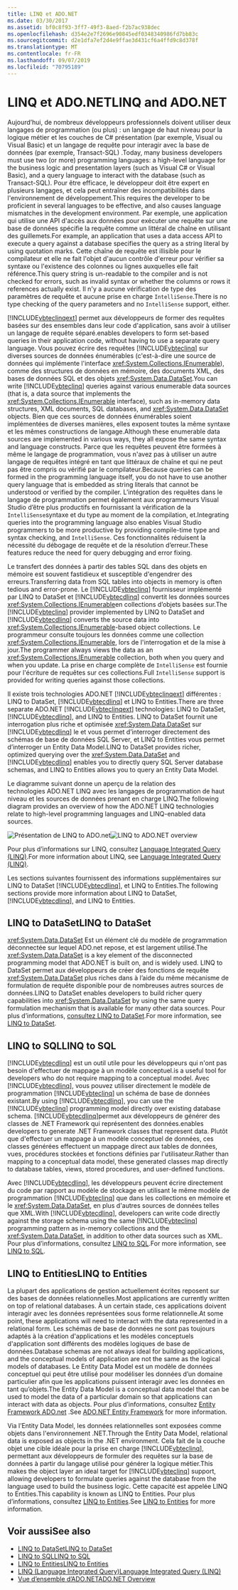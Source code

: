 ```yaml
---
title: LINQ et ADO.NET
ms.date: 03/30/2017
ms.assetid: bf0c8f93-3ff7-49f3-8aed-f2b7ac938dec
ms.openlocfilehash: d354e2e7f2696e90845edf0348340986fd7bb83c
ms.sourcegitcommit: d2e1dfa7ef2d4e9ffae3d431cf6a4ffd9c8d378f
ms.translationtype: MT
ms.contentlocale: fr-FR
ms.lasthandoff: 09/07/2019
ms.locfileid: "70795189"
---
```

# <a name="linq-and-adonet"></a><span data-ttu-id="8dc26-102">LINQ et ADO.NET</span><span class="sxs-lookup"><span data-stu-id="8dc26-102">LINQ and ADO.NET</span></span>
<span data-ttu-id="8dc26-103">Aujourd’hui, de nombreux développeurs professionnels doivent utiliser deux langages de programmation (ou plus) : un langage de haut niveau pour la logique métier et les couches de C# présentation (par exemple, Visual ou Visual Basic) et un langage de requête pour interagir avec la base de données (par exemple, Transact-SQL) .</span><span class="sxs-lookup"><span data-stu-id="8dc26-103">Today, many business developers must use two (or more) programming languages: a high-level language for the business logic and presentation layers (such as Visual C# or Visual Basic), and a query language to interact with the database (such as Transact-SQL).</span></span> <span data-ttu-id="8dc26-104">Pour être efficace, le développeur doit être expert en plusieurs langages, et cela peut entraîner des incompatibilités dans l'environnement de développement.</span><span class="sxs-lookup"><span data-stu-id="8dc26-104">This requires the developer to be proficient in several languages to be effective, and also causes language mismatches in the development environment.</span></span> <span data-ttu-id="8dc26-105">Par exemple, une application qui utilise une API d'accès aux données pour exécuter une requête sur une base de données spécifie la requête comme un littéral de chaîne en utilisant des guillemets.</span><span class="sxs-lookup"><span data-stu-id="8dc26-105">For example, an application that uses a data access API to execute a query against a database specifies the query as a string literal by using quotation marks.</span></span> <span data-ttu-id="8dc26-106">Cette chaîne de requête est illisible pour le compilateur et elle ne fait l'objet d'aucun contrôle d'erreur pour vérifier sa syntaxe ou l'existence des colonnes ou lignes auxquelles elle fait référence.</span><span class="sxs-lookup"><span data-stu-id="8dc26-106">This query string is un-readable to the compiler and is not checked for errors, such as invalid syntax or whether the columns or rows it references actually exist.</span></span> <span data-ttu-id="8dc26-107">Il n'y a aucune vérification de type des paramètres de requête et aucune prise en charge `IntelliSense`.</span><span class="sxs-lookup"><span data-stu-id="8dc26-107">There is no type checking of the query parameters and no `IntelliSense` support, either.</span></span>  
  
 [!INCLUDE[vbteclinqext](../../../../includes/vbteclinqext-md.md)] <span data-ttu-id="8dc26-108">permet aux développeurs de former des requêtes basées sur des ensembles dans leur code d'application, sans avoir à utiliser un langage de requête séparé.</span><span class="sxs-lookup"><span data-stu-id="8dc26-108">enables developers to form set-based queries in their application code, without having to use a separate query language.</span></span> <span data-ttu-id="8dc26-109">Vous pouvez écrire des requêtes [!INCLUDE[vbteclinq](../../../../includes/vbteclinq-md.md)] sur diverses sources de données énumérables (c'est-à-dire une source de données qui implémente l'interface <xref:System.Collections.IEnumerable>), comme des structures de données en mémoire, des documents XML, des bases de données SQL et des objets <xref:System.Data.DataSet>.</span><span class="sxs-lookup"><span data-stu-id="8dc26-109">You can write [!INCLUDE[vbteclinq](../../../../includes/vbteclinq-md.md)] queries against various enumerable data sources (that is, a data source that implements the <xref:System.Collections.IEnumerable> interface), such as in-memory data structures, XML documents, SQL databases, and <xref:System.Data.DataSet> objects.</span></span> <span data-ttu-id="8dc26-110">Bien que ces sources de données énumérables soient implémentées de diverses manières, elles exposent toutes la même syntaxe et les mêmes constructions de langage.</span><span class="sxs-lookup"><span data-stu-id="8dc26-110">Although these enumerable data sources are implemented in various ways, they all expose the same syntax and language constructs.</span></span> <span data-ttu-id="8dc26-111">Parce que les requêtes peuvent être formées à même le langage de programmation, vous n'avez pas à utiliser un autre langage de requêtes intégré en tant que littéraux de chaîne et qui ne peut pas être compris ou vérifié par le compilateur.</span><span class="sxs-lookup"><span data-stu-id="8dc26-111">Because queries can be formed in the programming language itself, you do not have to use another query language that is embedded as string literals that cannot be understood or verified by the compiler.</span></span> <span data-ttu-id="8dc26-112">L’intégration des requêtes dans le langage de programmation permet également aux programmeurs Visual Studio d’être plus productifs en fournissant la vérification de la `IntelliSense`syntaxe et du type au moment de la compilation, et.</span><span class="sxs-lookup"><span data-stu-id="8dc26-112">Integrating queries into the programming language also enables Visual Studio programmers to be more productive by providing compile-time type and syntax checking, and `IntelliSense`.</span></span> <span data-ttu-id="8dc26-113">Ces fonctionnalités réduisent la nécessité du débogage de requête et de la résolution d’erreur.</span><span class="sxs-lookup"><span data-stu-id="8dc26-113">These features reduce the need for query debugging and error fixing.</span></span>  
  
 <span data-ttu-id="8dc26-114">Le transfert des données à partir des tables SQL dans des objets en mémoire est souvent fastidieux et susceptible d'engendrer des erreurs.</span><span class="sxs-lookup"><span data-stu-id="8dc26-114">Transferring data from SQL tables into objects in memory is often tedious and error-prone.</span></span> <span data-ttu-id="8dc26-115">Le [!INCLUDE[vbteclinq](../../../../includes/vbteclinq-md.md)] fournisseur implémenté par LINQ to DataSet et [!INCLUDE[vbtecdlinq](../../../../includes/vbtecdlinq-md.md)] convertit les données sources <xref:System.Collections.IEnumerable>en collections d’objets basées sur.</span><span class="sxs-lookup"><span data-stu-id="8dc26-115">The [!INCLUDE[vbteclinq](../../../../includes/vbteclinq-md.md)] provider implemented by LINQ to DataSet and [!INCLUDE[vbtecdlinq](../../../../includes/vbtecdlinq-md.md)] converts the source data into <xref:System.Collections.IEnumerable>-based object collections.</span></span> <span data-ttu-id="8dc26-116">Le programmeur consulte toujours les données comme une collection <xref:System.Collections.IEnumerable>, lors de l'interrogation et de la mise à jour.</span><span class="sxs-lookup"><span data-stu-id="8dc26-116">The programmer always views the data as an <xref:System.Collections.IEnumerable> collection, both when you query and when you update.</span></span> <span data-ttu-id="8dc26-117">La prise en charge complète de `IntelliSense` est fournie pour l'écriture de requêtes sur ces collections.</span><span class="sxs-lookup"><span data-stu-id="8dc26-117">Full `IntelliSense` support is provided for writing queries against those collections.</span></span>  
  
 <span data-ttu-id="8dc26-118">Il existe trois technologies ADO.NET [!INCLUDE[vbteclinqext](../../../../includes/vbteclinqext-md.md)] différentes : LINQ to DataSet, [!INCLUDE[vbtecdlinq](../../../../includes/vbtecdlinq-md.md)] et LINQ to Entities.</span><span class="sxs-lookup"><span data-stu-id="8dc26-118">There are three separate ADO.NET [!INCLUDE[vbteclinqext](../../../../includes/vbteclinqext-md.md)] technologies: LINQ to DataSet, [!INCLUDE[vbtecdlinq](../../../../includes/vbtecdlinq-md.md)], and LINQ to Entities.</span></span> <span data-ttu-id="8dc26-119">LINQ to DataSet fournit une interrogation plus riche et optimisée <xref:System.Data.DataSet> sur [!INCLUDE[vbtecdlinq](../../../../includes/vbtecdlinq-md.md)] le et vous permet d’interroger directement des schémas de base de données SQL Server, et LINQ to Entities vous permet d’interroger un Entity Data Model.</span><span class="sxs-lookup"><span data-stu-id="8dc26-119">LINQ to DataSet provides richer, optimized querying over the <xref:System.Data.DataSet> and [!INCLUDE[vbtecdlinq](../../../../includes/vbtecdlinq-md.md)] enables you to directly query SQL Server database schemas, and LINQ to Entities allows you to query an Entity Data Model.</span></span>  
  
 <span data-ttu-id="8dc26-120">Le diagramme suivant donne un aperçu de la relation des technologies ADO.NET LINQ avec les langages de programmation de haut niveau et les sources de données prenant en charge LINQ.</span><span class="sxs-lookup"><span data-stu-id="8dc26-120">The following diagram provides an overview of how the ADO.NET LINQ technologies relate to high-level programming languages and LINQ-enabled data sources.</span></span>  
  
 <span data-ttu-id="8dc26-121">![Présentation de LINQ to ADO.net](./media/dpue-linqtoadonetoverview-bpuedev11.gif "DPUE_LinqToAdoNetOverview_bpuedev11")</span><span class="sxs-lookup"><span data-stu-id="8dc26-121">![LINQ to ADO.NET overview](./media/dpue-linqtoadonetoverview-bpuedev11.gif "DPUE_LinqToAdoNetOverview_bpuedev11")</span></span>  
  
 <span data-ttu-id="8dc26-122">Pour plus d’informations sur LINQ, consultez [Language Integrated Query (LINQ)](../../../csharp/programming-guide/concepts/linq/index.md).</span><span class="sxs-lookup"><span data-stu-id="8dc26-122">For more information about LINQ, see [Language Integrated Query (LINQ)](../../../csharp/programming-guide/concepts/linq/index.md).</span></span>
  
 <span data-ttu-id="8dc26-123">Les sections suivantes fournissent des informations supplémentaires sur LINQ to DataSet [!INCLUDE[vbtecdlinq](../../../../includes/vbtecdlinq-md.md)], et LINQ to Entities.</span><span class="sxs-lookup"><span data-stu-id="8dc26-123">The following sections provide more information about LINQ to DataSet, [!INCLUDE[vbtecdlinq](../../../../includes/vbtecdlinq-md.md)], and LINQ to Entities.</span></span>  
  
## <a name="linq-to-dataset"></a><span data-ttu-id="8dc26-124">LINQ to DataSet</span><span class="sxs-lookup"><span data-stu-id="8dc26-124">LINQ to DataSet</span></span>  
 <span data-ttu-id="8dc26-125"><xref:System.Data.DataSet> Est un élément clé du modèle de programmation déconnectée sur lequel ADO.net repose, et est largement utilisé.</span><span class="sxs-lookup"><span data-stu-id="8dc26-125">The <xref:System.Data.DataSet> is a key element of the disconnected programming model that ADO.NET is built on, and is widely used.</span></span> <span data-ttu-id="8dc26-126">LINQ to DataSet permet aux développeurs de créer des fonctions de requête <xref:System.Data.DataSet> plus riches dans à l’aide du même mécanisme de formulation de requête disponible pour de nombreuses autres sources de données.</span><span class="sxs-lookup"><span data-stu-id="8dc26-126">LINQ to DataSet enables developers to build richer query capabilities into <xref:System.Data.DataSet> by using the same query formulation mechanism that is available for many other data sources.</span></span> <span data-ttu-id="8dc26-127">Pour plus d’informations, [consultez LINQ to DataSet](linq-to-dataset.md).</span><span class="sxs-lookup"><span data-stu-id="8dc26-127">For more information, see [LINQ to DataSet](linq-to-dataset.md).</span></span>  
  
## <a name="linq-to-sql"></a><span data-ttu-id="8dc26-128">LINQ to SQL</span><span class="sxs-lookup"><span data-stu-id="8dc26-128">LINQ to SQL</span></span>  
 [!INCLUDE[vbtecdlinq](../../../../includes/vbtecdlinq-md.md)] <span data-ttu-id="8dc26-129">est un outil utile pour les développeurs qui n'ont pas besoin d'effectuer de mappage à un modèle conceptuel.</span><span class="sxs-lookup"><span data-stu-id="8dc26-129">is a useful tool for developers who do not require mapping to a conceptual model.</span></span> <span data-ttu-id="8dc26-130">Avec [!INCLUDE[vbtecdlinq](../../../../includes/vbtecdlinq-md.md)], vous pouvez utiliser directement le modèle de programmation [!INCLUDE[vbteclinq](../../../../includes/vbteclinq-md.md)] un schéma de base de données existant.</span><span class="sxs-lookup"><span data-stu-id="8dc26-130">By using [!INCLUDE[vbtecdlinq](../../../../includes/vbtecdlinq-md.md)], you can use the [!INCLUDE[vbteclinq](../../../../includes/vbteclinq-md.md)] programming model directly over existing database schema.</span></span> [!INCLUDE[vbtecdlinq](../../../../includes/vbtecdlinq-md.md)]<span data-ttu-id="8dc26-131">permet aux développeurs de générer des classes de .NET Framework qui représentent des données.</span><span class="sxs-lookup"><span data-stu-id="8dc26-131">enables developers to generate .NET Framework classes that represent data.</span></span> <span data-ttu-id="8dc26-132">Plutôt que d'effectuer un mappage à un modèle conceptuel de données, ces classes générées effectuent un mappage direct aux tables de données, vues, procédures stockées et fonctions définies par l'utilisateur.</span><span class="sxs-lookup"><span data-stu-id="8dc26-132">Rather than mapping to a conceptual data model, these generated classes map directly to database tables, views, stored procedures, and user-defined functions.</span></span>  
  
 <span data-ttu-id="8dc26-133">Avec [!INCLUDE[vbtecdlinq](../../../../includes/vbtecdlinq-md.md)], les développeurs peuvent écrire directement du code par rapport au modèle de stockage en utilisant le même modèle de programmation [!INCLUDE[vbteclinq](../../../../includes/vbteclinq-md.md)] que dans les collections en mémoire et le <xref:System.Data.DataSet>, en plus d'autres sources de données telles que XML.</span><span class="sxs-lookup"><span data-stu-id="8dc26-133">With [!INCLUDE[vbtecdlinq](../../../../includes/vbtecdlinq-md.md)], developers can write code directly against the storage schema using the same [!INCLUDE[vbteclinq](../../../../includes/vbteclinq-md.md)] programming pattern as in-memory collections and the <xref:System.Data.DataSet>, in addition to other data sources such as XML.</span></span> <span data-ttu-id="8dc26-134">Pour plus d’informations, consultez [LINQ to SQL](./sql/linq/index.md).</span><span class="sxs-lookup"><span data-stu-id="8dc26-134">For more information, see [LINQ to SQL](./sql/linq/index.md).</span></span>  
  
## <a name="linq-to-entities"></a><span data-ttu-id="8dc26-135">LINQ to Entities</span><span class="sxs-lookup"><span data-stu-id="8dc26-135">LINQ to Entities</span></span>  
 <span data-ttu-id="8dc26-136">La plupart des applications de gestion actuellement écrites reposent sur des bases de données relationnelles.</span><span class="sxs-lookup"><span data-stu-id="8dc26-136">Most applications are currently written on top of relational databases.</span></span> <span data-ttu-id="8dc26-137">À un certain stade, ces applications doivent interagir avec les données représentées sous forme relationnelle.</span><span class="sxs-lookup"><span data-stu-id="8dc26-137">At some point, these applications will need to interact with the data represented in a relational form.</span></span> <span data-ttu-id="8dc26-138">Les schémas de base de données ne sont pas toujours adaptés à la création d'applications et les modèles conceptuels d'application sont différents des modèles logiques de base de données.</span><span class="sxs-lookup"><span data-stu-id="8dc26-138">Database schemas are not always ideal for building applications, and the conceptual models of application are not the same as the logical models of databases.</span></span> <span data-ttu-id="8dc26-139">Le Entity Data Model est un modèle de données conceptuel qui peut être utilisé pour modéliser les données d’un domaine particulier afin que les applications puissent interagir avec les données en tant qu’objets.</span><span class="sxs-lookup"><span data-stu-id="8dc26-139">The Entity Data Model is a conceptual data model that can be used to model the data of a particular domain so that applications can interact with data as objects.</span></span> <span data-ttu-id="8dc26-140">Pour plus d’informations, consultez [Entity Framework ADO.net](./ef/index.md) .</span><span class="sxs-lookup"><span data-stu-id="8dc26-140">See [ADO.NET Entity Framework](./ef/index.md) for more information.</span></span>  
  
 <span data-ttu-id="8dc26-141">Via l’Entity Data Model, les données relationnelles sont exposées comme objets dans l'environnement .NET.</span><span class="sxs-lookup"><span data-stu-id="8dc26-141">Through the Entity Data Model, relational data is exposed as objects in the .NET environment.</span></span> <span data-ttu-id="8dc26-142">Cela fait de la couche objet une cible idéale pour la prise en charge [!INCLUDE[vbteclinq](../../../../includes/vbteclinq-md.md)], permettant aux développeurs de formuler des requêtes sur la base de données à partir du langage utilisé pour générer la logique métier.</span><span class="sxs-lookup"><span data-stu-id="8dc26-142">This makes the object layer an ideal target for [!INCLUDE[vbteclinq](../../../../includes/vbteclinq-md.md)] support, allowing developers to formulate queries against the database from the language used to build the business logic.</span></span> <span data-ttu-id="8dc26-143">Cette capacité est appelée LINQ to Entities.</span><span class="sxs-lookup"><span data-stu-id="8dc26-143">This capability is known as LINQ to Entities.</span></span> <span data-ttu-id="8dc26-144">Pour plus d’informations, consultez [LINQ to Entities](./ef/language-reference/linq-to-entities.md).</span><span class="sxs-lookup"><span data-stu-id="8dc26-144">See [LINQ to Entities](./ef/language-reference/linq-to-entities.md) for more information.</span></span>  
  
## <a name="see-also"></a><span data-ttu-id="8dc26-145">Voir aussi</span><span class="sxs-lookup"><span data-stu-id="8dc26-145">See also</span></span>

- [<span data-ttu-id="8dc26-146">LINQ to DataSet</span><span class="sxs-lookup"><span data-stu-id="8dc26-146">LINQ to DataSet</span></span>](linq-to-dataset.md)
- [<span data-ttu-id="8dc26-147">LINQ to SQL</span><span class="sxs-lookup"><span data-stu-id="8dc26-147">LINQ to SQL</span></span>](./sql/linq/index.md)
- [<span data-ttu-id="8dc26-148">LINQ to Entities</span><span class="sxs-lookup"><span data-stu-id="8dc26-148">LINQ to Entities</span></span>](./ef/language-reference/linq-to-entities.md)
- [<span data-ttu-id="8dc26-149">LINQ (Language Integrated Query)</span><span class="sxs-lookup"><span data-stu-id="8dc26-149">Language Integrated Query (LINQ)</span></span>](../../../csharp/programming-guide/concepts/linq/index.md)
- [<span data-ttu-id="8dc26-150">Vue d’ensemble d’ADO.NET</span><span class="sxs-lookup"><span data-stu-id="8dc26-150">ADO.NET Overview</span></span>](ado-net-overview.md)
